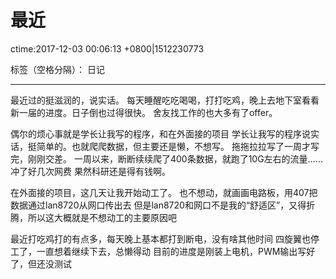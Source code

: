 ﻿# 最近
ctime:2017-12-03 00:06:13 +0800|1512230773

标签（空格分隔）： 日记

---

最近过的挺滋润的，说实话。
每天睡醒吃吃喝喝，打打吃鸡，晚上去地下室看看新一届的进度。日子倒也过得很快。
舍友找工作的也大多有了offer。

偶尔的烦心事就是学长让我写的程序，和在外面接的项目
学长让我写的程序说实话，挺简单的。也就爬爬数据，但主要还是懒，不想写。
拖拖拉拉写了一周才写完，刚刚交差。
一周以来，断断续续爬了400条数据，就跑了10G左右的流量……冲了好几次网费
果然科研还是得有钱啊。

在外面接的项目，这几天让我开始动工了。
也不想动，就画画电路板，用407把数据通过lan8720从网口传出去
但是lan8720和网口不是我的“舒适区”，又得折腾，所以这大概就是不想动工的主要原因吧

最近打吃鸡打的有点多，每天晚上基本都打到断电，没有啥其他时间
四旋翼也停工了，一直想着继续下去，总懒得动
目前的进度是刚装上电机，PWM输出写好了，但还没测试



